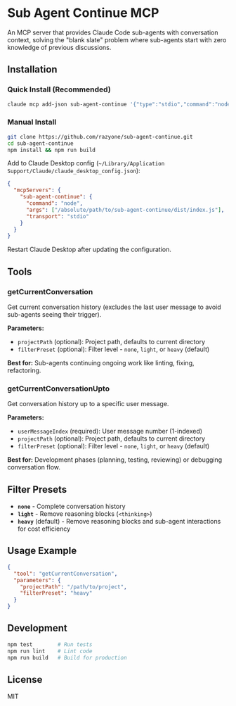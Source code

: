 # Sub Agent Continue MCP

An MCP server that provides Claude Code sub-agents with conversation context, solving the "blank slate" problem where sub-agents start with zero knowledge of previous discussions.

## Installation

### Quick Install (Recommended)
```bash
claude mcp add-json sub-agent-continue '{"type":"stdio","command":"node","args":["/absolute/path/to/sub-agent-continue/dist/index.js"]}'
```

### Manual Install
```bash
git clone https://github.com/razyone/sub-agent-continue.git
cd sub-agent-continue
npm install && npm run build
```

Add to Claude Desktop config (`~/Library/Application Support/Claude/claude_desktop_config.json`):
```json
{
  "mcpServers": {
    "sub-agent-continue": {
      "command": "node",
      "args": ["/absolute/path/to/sub-agent-continue/dist/index.js"],
      "transport": "stdio"
    }
  }
}
```

Restart Claude Desktop after updating the configuration.

## Tools

### getCurrentConversation

Get current conversation history (excludes the last user message to avoid sub-agents seeing their trigger).

**Parameters:**
- `projectPath` (optional): Project path, defaults to current directory
- `filterPreset` (optional): Filter level - `none`, `light`, or `heavy` (default)

**Best for:** Sub-agents continuing ongoing work like linting, fixing, refactoring.

### getCurrentConversationUpto  

Get conversation history up to a specific user message.

**Parameters:**
- `userMessageIndex` (required): User message number (1-indexed)
- `projectPath` (optional): Project path, defaults to current directory  
- `filterPreset` (optional): Filter level - `none`, `light`, or `heavy` (default)

**Best for:** Development phases (planning, testing, reviewing) or debugging conversation flow.

## Filter Presets

- **`none`** - Complete conversation history
- **`light`** - Remove reasoning blocks (`<thinking>`)
- **`heavy`** (default) - Remove reasoning blocks and sub-agent interactions for cost efficiency

## Usage Example

```json
{
  "tool": "getCurrentConversation",
  "parameters": {
    "projectPath": "/path/to/project",
    "filterPreset": "heavy"
  }
}
```

## Development

```bash
npm test        # Run tests
npm run lint    # Lint code  
npm run build   # Build for production
```

## License

MIT